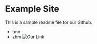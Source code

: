 # Example Site 
This is a sample readme file for our Github.
* tmn
* zhm
![Our Link](https://octodex.github.com/hulatocat.gif)
